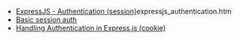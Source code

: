 * [ExpressJS - Authentication (session)](https://www.tutorialspoint.com/expressjs/)expressjs_authentication.htm
* [Basic session auth](https://www.codexpedia.com/node-js/)
* [Handling Authentication in Express.js (cookie)](https://stackabuse.com/handling-authentication-in-express-js/)
